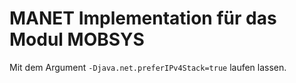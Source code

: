 # MANET Implementation für das Modul MOBSYS

Mit dem Argument `-Djava.net.preferIPv4Stack=true` laufen lassen.
